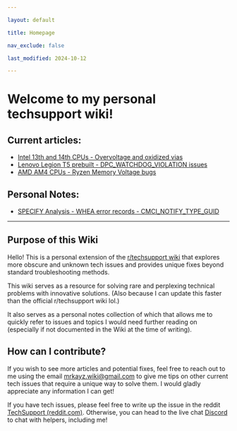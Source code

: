 ```yaml
---

layout: default

title: Homepage

nav_exclude: false

last_modified: 2024-10-12

---
```

# Welcome to my personal techsupport wiki!

## Current articles:

* [Intel 13th and 14th CPUs - Overvoltage and oxidized vias](RTS-Extra-Docs/docs/issues/Intel-13th-and-14th-bug.md)
* [Lenovo Legion T5 prebuilt - DPC_WATCHDOG_VIOLATION issues](RTS-Extra-Docs/docs/issues/Lenovo-Legion-T5-bug.md)
* [AMD AM4 CPUs - Ryzen Memory Voltage bugs](RTS-Extra-Docs/docs/issues/Ryzen-AM4-bug.md)

## Personal Notes:

* [SPECIFY Analysis - WHEA error records - CMCI_NOTIFY_TYPE_GUID](RTS-Extra-Docs/docs/learning/WHEA-analysis-CMCI_NOTIFY_TYPE_GUID.md)

---

## Purpose of this Wiki

Hello! This is a personal extension of the [r/techsupport wiki](https://rtech.support/) that explores more obscure and unknown tech issues and provides unique fixes beyond standard troubleshooting methods.

This wiki serves as a resource for solving rare and perplexing technical problems with innovative solutions. (Also because I can update this faster than the official r/techsupport wiki lol.)

It also serves as a personal notes collection of which that allows me to quickly refer to issues and topics I would need further reading on (especially if not documented in the Wiki at the time of writing).

## How can I contribute?

If you wish to see more articles and potential fixes, feel free to reach out to me using the email [mrkayz.wiki@gmail.com](mailto:mrkayz.wiki@gmail.com) to give me tips on other current tech issues that require a unique way to solve them. I would gladly appreciate any information I can get!

If you have tech issues, please feel free to write up the issue in the reddit [TechSupport (reddit.com)](https://www.reddit.com/r/techsupport/). Otherwise, you can head to the live chat [Discord](https://discord.com/invite/2EDwzWa) to chat with helpers, including me!